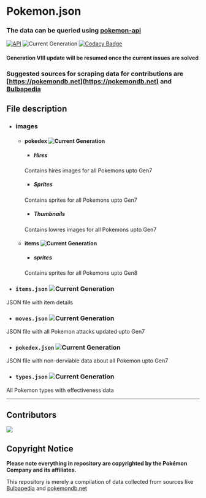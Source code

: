 # Pokemon.json

### The data can be queried using [pokemon-api](https://github.com/Purukitto/pokemon-api)

[![API](https://img.shields.io/badge/API-Active-green)](https://github.com/Purukitto/pokemon-api)
![Current Generation](https://img.shields.io/badge/Generation-Updating_to_VIII-red)
[![Codacy Badge](https://api.codacy.com/project/badge/Grade/12aa5fbacc55418a9f5fc783a3c20469)](https://app.codacy.com/manual/purukitto/pokemon-data.json?utm_source=github.com&utm_medium=referral&utm_content=Purukitto/pokemon-data.json&utm_campaign=Badge_Grade_Dashboard)

#### Generation VIII update will be resumed once the current issues are solved


### Suggested sources for scraping data for contributions are [https://pokemondb.net](https://pokemondb.net) and [Bulbapedia](https://bulbapedia.bulbagarden.net/wiki/Main_Page)

## File description

- ### images
  - #### pokedex ![Current Generation](https://img.shields.io/badge/Generation-VIII-green)
    - ##### Hires
    Contains hires images for all Pokemons upto Gen7

    - ##### Sprites
    Contains sprites for all Pokemons upto Gen7
 
    - ##### Thumbnails
    Contains lowres images for all Pokemons upto Gen7
  
  - #### items ![Current Generation](https://img.shields.io/badge/Generation-VIII-green)
    - ##### sprites
    Contains sprites for all Pokemons upto Gen8

- ### `items.json` ![Current Generation](https://img.shields.io/badge/Generation-VIII-green)
JSON file with item details

- ### `moves.json` ![Current Generation](https://img.shields.io/badge/Generation-VII-blue)
JSON file with all Pokemon attacks updated upto Gen7

- ### `pokedex.json` ![Current Generation](https://img.shields.io/badge/Generation-VIII-green)
JSON file with non-derviable data about all Pokemon upto Gen7

- ### `types.json` ![Current Generation](https://img.shields.io/badge/Generation-VII-blue)
All Pokemon types with effectiveness data

<hr>

## Contributors
<a href="https://github.com/meroitachi/pokemon-data.json/graphs/contributors">
  <img src="https://contributors-img.web.app/image?repo=Purukitto/pokemon-data.json" />
</a>

## Copyright Notice
**Please note everything in repository are copyrighted by the Pokémon Company and its affiliates.**

This repository is merely a compilation of data collected from sources like [Bulbapedia](https://bulbapedia.bulbagarden.net/wiki/Main_Page) and [pokemondb.net](https://pokemondb.net)

